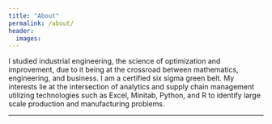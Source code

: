 ```yaml
---
title: "About"
permalink: /about/
header:
  images:
---
```

I studied industrial engineering, the science of optimization and improvement, due to it being at the crossroad between mathematics, engineering, and business. I am a certified six sigma green belt. My interests lie at the intersection of analytics and supply chain management utilizing technologies such as Excel, Minitab, Python, and R to identify large scale production and manufacturing problems.

---
